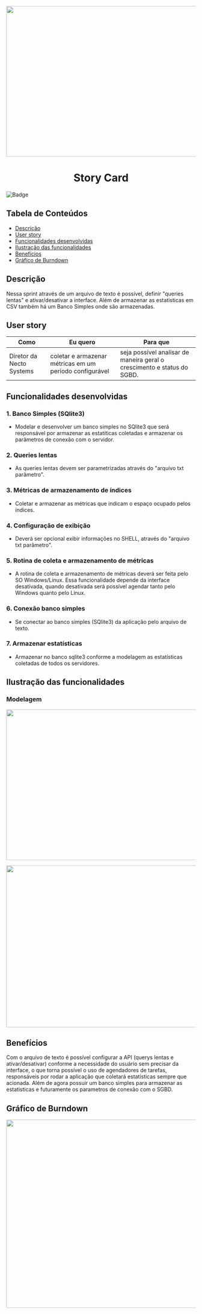 <p align="center">
  <img src="https://github.com/DolphinDatabase/SGBD_Health/blob/Sprint-3/Images%20Sprint%203/Cards%20Sprint%203.png?w=400"height="400" width="700" />

</p>
<h1 align="center"> Story Card  </h1>  

![Badge](https://img.shields.io/badge/STATUS-CONCLU%C3%8DDO-green)


## Tabela de Conteúdos  


 * [Descrição](#descrição)
 * [User story](#user-story)  
 * [Funcionalidades desenvolvidas](#funcionalidades-desenvolvidas)
 * [Ilustração das funcionalidades](#ilustração-das-funcionalidades)
 * [Benefícios](#benefícios)
 * [Gráfico de Burndown](#gráfico-de-burndown)  



## Descrição  


<p align="justified"> Nessa sprint através de um arquivo de texto é possível, definir "queries lentas" e ativar/desativar a interface. Além de armazenar as estatisticas em CSV também há um Banco Simples onde são armazenadas.

  
## User story  
  
 
 | Como | Eu quero | Para que |
 | ------- | ------- | ------- |
 | Diretor da Necto Systems | coletar e armazenar métricas em um período configurável | seja possível analisar de maneira geral o crescimento e status do SGBD. |
  
 
## Funcionalidades desenvolvidas  
  
  
 ### 1. Banco Simples (SQlite3) 
 - Modelar e desenvolver um banco simples no SQlite3 que será responsável por armazenar as estatíticas coletadas e armazenar os parâmetros de conexão com o servidor.
  
 ### 2. Queries lentas
 - As queries lentas devem ser parametrizadas através do "arquivo txt parâmetro".
  
 ### 3. Métricas de armazenamento de índices
 - Coletar e armazenar as métricas que indicam o espaço ocupado pelos índices.
  
 ### 4. Configuração de exibição
 - Deverá ser opcional exibir informações no SHELL,  através do "arquivo txt parâmetro".
  
 ### 5. Rotina de coleta e armazenamento de métricas
 - A rotina de coleta e armazenamento de métricas deverá ser feita pelo SO Windows/Linux. Essa funcionalidade depende da interface desativada, quando desativada será possível agendar tanto pelo Windows quanto pelo Linux.
  
 ### 6. Conexão banco simples
 - Se conectar ao banco simples (SQlite3) da aplicação pelo arquivo de texto.
    
 ### 7. Armazenar estatísticas
 - Armazenar no banco sqlite3 conforme a modelagem as estatísticas coletadas de todos os servidores.

  
 ## Ilustração das funcionalidades   
  
  ### Modelagem    
  
   <p align="left">
  <img src="https://github.com/DolphinDatabase/SGBD_Health/blob/Sprint-3/Images%20Sprint%203/Modelagem.jpg?w=200"height="400" width="600" /> 
   
   <p align="left">
  <img src="https://github.com/DolphinDatabase/SGBD_Health/blob/Sprint-3/Images%20Sprint%203/Modelagem_3.png?w=200"height="430" width="600" />   
     
    
  
 ## Benefícios
  
   Com o arquivo de texto é possível configurar a API (querys lentas e ativar/desativar) conforme a necessidade do usuário sem precisar da interface, 
   o que torna possível o uso de agendadores de tarefas, responsáveis por rodar a aplicação que coletará estatisticas sempre que acionada. Além de agora possuir um banco simples    para armazenar as estatisticas e futuramente os parametros de conexão com o SGBD.
  
    
 ## Gráfico de Burndown
  
 <p align="left">
  <img src="https://github.com/DolphinDatabase/SGBD_Health/blob/Sprint-3/Images%20Sprint%203/Burndown%20sprint%203.png?w=200"height="500" width="1300" /> 

  
  

  
  
  
  
 
